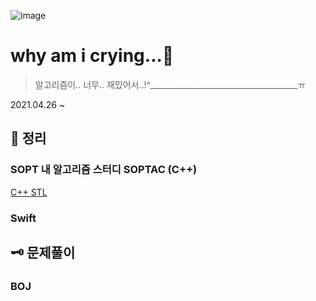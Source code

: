 ![image](https://user-images.githubusercontent.com/28949235/116024387-0d5f1e80-a689-11eb-8224-3f4e3ca4f75f.png)

# why am i crying...🥲

> 알고리즘이.. 너무.. 재밌어서..!^_____________________________________ㅠ

2021.04.26 ~

## 📓 정리

### SOPT 내 알고리즘 스터디 SOPTAC (C++)

[C++ STL](https://github.com/iamcho2/why-am-i-crying/tree/main/contents/SOPTAC)

### Swift



## 🗝 문제풀이

### BOJ





